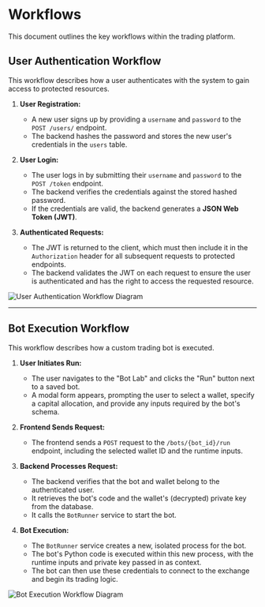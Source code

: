 # Workflows

This document outlines the key workflows within the trading platform.

## User Authentication Workflow

This workflow describes how a user authenticates with the system to gain access to protected resources.

1.  **User Registration:**
    -   A new user signs up by providing a `username` and `password` to the `POST /users/` endpoint.
    -   The backend hashes the password and stores the new user's credentials in the `users` table.

2.  **User Login:**
    -   The user logs in by submitting their `username` and `password` to the `POST /token` endpoint.
    -   The backend verifies the credentials against the stored hashed password.
    -   If the credentials are valid, the backend generates a **JSON Web Token (JWT)**.

3.  **Authenticated Requests:**
    -   The JWT is returned to the client, which must then include it in the `Authorization` header for all subsequent requests to protected endpoints.
    -   The backend validates the JWT on each request to ensure the user is authenticated and has the right to access the requested resource.

![User Authentication Workflow Diagram](https://i.imgur.com/example.png) <!-- Placeholder for a diagram -->

---

## Bot Execution Workflow

This workflow describes how a custom trading bot is executed.

1.  **User Initiates Run:**
    -   The user navigates to the "Bot Lab" and clicks the "Run" button next to a saved bot.
    -   A modal form appears, prompting the user to select a wallet, specify a capital allocation, and provide any inputs required by the bot's schema.

2.  **Frontend Sends Request:**
    -   The frontend sends a `POST` request to the `/bots/{bot_id}/run` endpoint, including the selected wallet ID and the runtime inputs.

3.  **Backend Processes Request:**
    -   The backend verifies that the bot and wallet belong to the authenticated user.
    -   It retrieves the bot's code and the wallet's (decrypted) private key from the database.
    -   It calls the `BotRunner` service to start the bot.

4.  **Bot Execution:**
    -   The `BotRunner` service creates a new, isolated process for the bot.
    -   The bot's Python code is executed within this new process, with the runtime inputs and private key passed in as context.
    -   The bot can then use these credentials to connect to the exchange and begin its trading logic.

![Bot Execution Workflow Diagram](https://i.imgur.com/example.png) <!-- Placeholder for a diagram -->
